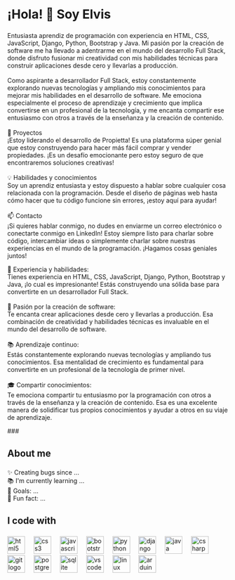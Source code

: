 <h1 align="left">¡Hola! 👋 Soy Elvis</h1>

###

<p align="left">Entusiasta aprendiz de programación con experiencia en HTML, CSS, JavaScript, Django, Python, Bootstrap y Java. Mi pasión por la creación de software me ha llevado a adentrarme en el mundo del desarrollo Full Stack, donde disfruto fusionar mi creatividad con mis habilidades técnicas para construir aplicaciones desde cero y llevarlas a producción.<br><br>Como aspirante a desarrollador Full Stack, estoy constantemente explorando nuevas tecnologías y ampliando mis conocimientos para mejorar mis habilidades en el desarrollo de software. Me emociona especialmente el proceso de aprendizaje y crecimiento que implica convertirse en un profesional de la tecnología, y me encanta compartir ese entusiasmo con otros a través de la enseñanza y la creación de contenido.<br><br>💼 Proyectos<br>¡Estoy liderando el desarrollo de Propietta! Es una plataforma súper genial que estoy construyendo para hacer más fácil comprar y vender propiedades. ¡Es un desafío emocionante pero estoy seguro de que encontraremos soluciones creativas!<br><br>💡 Habilidades y conocimientos<br>Soy un aprendiz entusiasta y estoy dispuesto a hablar sobre cualquier cosa relacionada con la programación. Desde el diseño de páginas web hasta cómo hacer que tu código funcione sin errores, ¡estoy aquí para ayudar!<br><br>📫 Contacto<br>¡Si quieres hablar conmigo, no dudes en enviarme un correo electrónico o conectarte conmigo en LinkedIn! Estoy siempre listo para charlar sobre código, intercambiar ideas o simplemente charlar sobre nuestras experiencias en el mundo de la programación. ¡Hagamos cosas geniales juntos!</p>

<p align="left">💼 Experiencia y habilidades:<br>Tienes experiencia en HTML, CSS, JavaScript, Django, Python, Bootstrap y Java, ¡lo cual es impresionante! Estás construyendo una sólida base para convertirte en un desarrollador Full Stack.<br><br>🚀 Pasión por la creación de software:<br>Te encanta crear aplicaciones desde cero y llevarlas a producción. Esa combinación de creatividad y habilidades técnicas es invaluable en el mundo del desarrollo de software.<br><br>📚 Aprendizaje continuo:<br>Estás constantemente explorando nuevas tecnologías y ampliando tus conocimientos. Esa mentalidad de crecimiento es fundamental para convertirte en un profesional de la tecnología de primer nivel.<br><br>🎓 Compartir conocimientos:<br>Te emociona compartir tu entusiasmo por la programación con otros a través de la enseñanza y la creación de contenido. Esa es una excelente manera de solidificar tus propios conocimientos y ayudar a otros en su viaje de aprendizaje.</p>
###

<h2 align="left">About me</h2>

###

<p align="left">✨ Creating bugs since ...<br>📚 I'm currently learning ...<br>🎯 Goals: ...<br>🎲 Fun fact: ...</p>

###

<h2 align="left">I code with</h2>

###

<div align="left">
  <img src="https://cdn.jsdelivr.net/gh/devicons/devicon/icons/html5/html5-original.svg" height="40" alt="html5 logo"  />
  <img width="12" />
  <img src="https://cdn.jsdelivr.net/gh/devicons/devicon/icons/css3/css3-original.svg" height="40" alt="css3 logo"  />
  <img width="12" />
  <img src="https://cdn.jsdelivr.net/gh/devicons/devicon/icons/javascript/javascript-original.svg" height="40" alt="javascript logo"  />
  <img width="12" />
  <img src="https://cdn.jsdelivr.net/gh/devicons/devicon/icons/bootstrap/bootstrap-original.svg" height="40" alt="bootstrap logo"  />
  <img width="12" />
  <img src="https://cdn.jsdelivr.net/gh/devicons/devicon/icons/python/python-original.svg" height="40" alt="python logo"  />
  <img width="12" />
  <img src="https://cdn.jsdelivr.net/gh/devicons/devicon/icons/django/django-plain.svg" height="40" alt="django logo"  />
  <img width="12" />
  <img src="https://cdn.jsdelivr.net/gh/devicons/devicon/icons/java/java-original.svg" height="40" alt="java logo"  />
  <img width="12" />
  <img src="https://cdn.jsdelivr.net/gh/devicons/devicon/icons/csharp/csharp-original.svg" height="40" alt="csharp logo"  />
  <img width="12" />
  <img src="https://cdn.jsdelivr.net/gh/devicons/devicon/icons/git/git-original.svg" height="40" alt="git logo"  />
  <img width="12" />
  <img src="https://cdn.jsdelivr.net/gh/devicons/devicon/icons/postgresql/postgresql-original.svg" height="40" alt="postgresql logo"  />
  <img width="12" />
  <img src="https://cdn.jsdelivr.net/gh/devicons/devicon/icons/sqlite/sqlite-original.svg" height="40" alt="sqlite logo"  />
  <img width="12" />
  <img src="https://cdn.jsdelivr.net/gh/devicons/devicon/icons/vscode/vscode-original.svg" height="40" alt="vscode logo"  />
  <img width="12" />
  <img src="https://cdn.jsdelivr.net/gh/devicons/devicon/icons/linux/linux-original.svg" height="40" alt="linux logo"  />
  <img width="12" />
  <img src="https://cdn.jsdelivr.net/gh/devicons/devicon/icons/arduino/arduino-original.svg" height="40" alt="arduino logo"  />
</div>

###
